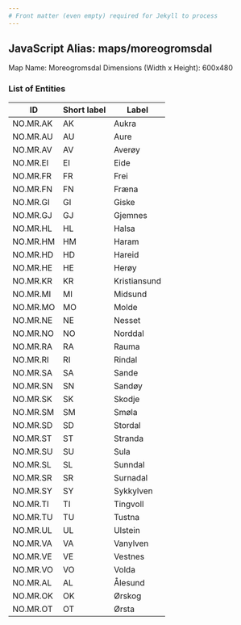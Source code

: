 ```yaml
---
# Front matter (even empty) required for Jekyll to process
---
```


## JavaScript Alias: maps/moreogromsdal

Map Name: Moreogromsdal
Dimensions (Width x Height): 600x480





### List of Entities

ID | Short label | Label
---|---|---|
NO.MR.AK|AK|Aukra
NO.MR.AU|AU|Aure
NO.MR.AV|AV|Averøy
NO.MR.EI|EI|Eide
NO.MR.FR|FR|Frei
NO.MR.FN|FN|Fræna
NO.MR.GI|GI|Giske
NO.MR.GJ|GJ|Gjemnes
NO.MR.HL|HL|Halsa
NO.MR.HM|HM|Haram
NO.MR.HD|HD|Hareid
NO.MR.HE|HE|Herøy
NO.MR.KR|KR|Kristiansund
NO.MR.MI|MI|Midsund
NO.MR.MO|MO|Molde
NO.MR.NE|NE|Nesset
NO.MR.NO|NO|Norddal
NO.MR.RA|RA|Rauma
NO.MR.RI|RI|Rindal
NO.MR.SA|SA|Sande
NO.MR.SN|SN|Sandøy
NO.MR.SK|SK|Skodje
NO.MR.SM|SM|Smøla
NO.MR.SD|SD|Stordal
NO.MR.ST|ST|Stranda
NO.MR.SU|SU|Sula
NO.MR.SL|SL|Sunndal
NO.MR.SR|SR|Surnadal
NO.MR.SY|SY|Sykkylven
NO.MR.TI|TI|Tingvoll
NO.MR.TU|TU|Tustna
NO.MR.UL|UL|Ulstein
NO.MR.VA|VA|Vanylven
NO.MR.VE|VE|Vestnes
NO.MR.VO|VO|Volda
NO.MR.AL|AL|Ålesund
NO.MR.OK|OK|Ørskog
NO.MR.OT|OT|Ørsta

